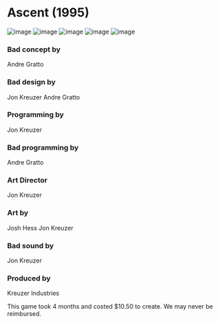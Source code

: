 # Ascent (1995)
![image](https://github.com/Kreuzer-Interactive/Ascent/assets/5874758/061d9363-d468-421d-b7c8-51662edec7b5)
![image](https://github.com/Kreuzer-Interactive/Ascent/assets/5874758/d5d075b6-9700-4e90-b19d-4df861ed25e9)
![image](https://github.com/Kreuzer-Interactive/Ascent/assets/5874758/059462ed-80f5-47c3-80e2-d43493fc95e1)
![image](https://github.com/Kreuzer-Interactive/Ascent/assets/5874758/7bc0e92e-833c-493e-b9c2-145adb72c04f)
![image](https://github.com/Kreuzer-Interactive/Ascent/assets/5874758/3e096b8b-c5ac-4f85-a798-805c7c7cf3a9)


### Bad concept by
  Andre Gratto

### Bad design by
 Jon Kreuzer
 Andre Gratto

### Programming by
 Jon Kreuzer

### Bad programming by
 Andre Gratto
 
### Art Director
 Jon Kreuzer

### Art by
 Josh Hess
 Jon Kreuzer

### Bad sound by
 Jon Kreuzer

### Produced by
Kreuzer Industries

This game took 4 months and costed
$10.50 to create. We may never be
reimbursed.
